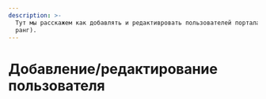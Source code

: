 ```yaml
---
description: >-
  Тут мы расскажем как добавлять и редактивровать пользователей портала (7+
  ранг).
---
```


# Добавление/редактирование пользователя

